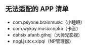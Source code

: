 ## 无法适配的 APP 清单

- com.psyone.brainmusic（小睡眠）
- com.wykay.musiccnpka（卡音）
- dahsix.afanb.gthqj（大师兄影视）
- npgl.jsitcx.xlpqi（NP管理器）
